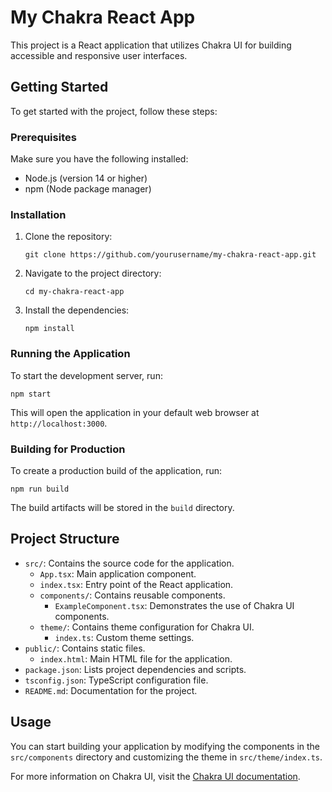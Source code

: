 # My Chakra React App

This project is a React application that utilizes Chakra UI for building accessible and responsive user interfaces. 

## Getting Started

To get started with the project, follow these steps:

### Prerequisites

Make sure you have the following installed:

- Node.js (version 14 or higher)
- npm (Node package manager)

### Installation

1. Clone the repository:

   ```
   git clone https://github.com/yourusername/my-chakra-react-app.git
   ```

2. Navigate to the project directory:

   ```
   cd my-chakra-react-app
   ```

3. Install the dependencies:

   ```
   npm install
   ```

### Running the Application

To start the development server, run:

```
npm start
```

This will open the application in your default web browser at `http://localhost:3000`.

### Building for Production

To create a production build of the application, run:

```
npm run build
```

The build artifacts will be stored in the `build` directory.

## Project Structure

- `src/`: Contains the source code for the application.
  - `App.tsx`: Main application component.
  - `index.tsx`: Entry point of the React application.
  - `components/`: Contains reusable components.
    - `ExampleComponent.tsx`: Demonstrates the use of Chakra UI components.
  - `theme/`: Contains theme configuration for Chakra UI.
    - `index.ts`: Custom theme settings.
- `public/`: Contains static files.
  - `index.html`: Main HTML file for the application.
- `package.json`: Lists project dependencies and scripts.
- `tsconfig.json`: TypeScript configuration file.
- `README.md`: Documentation for the project.

## Usage

You can start building your application by modifying the components in the `src/components` directory and customizing the theme in `src/theme/index.ts`. 

For more information on Chakra UI, visit the [Chakra UI documentation](https://chakra-ui.com/docs/getting-started).